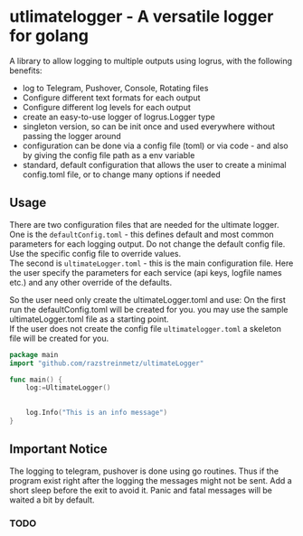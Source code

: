 # utlimatelogger - A versatile logger for golang

A library to allow logging to multiple outputs using logrus, with the following benefits:

* log to Telegram, Pushover, Console, Rotating files
* Configure different text formats for each output
* Configure different log levels for each output
* create an easy-to-use logger of logrus.Logger type
* singleton version, so can be init once and used everywhere without passing the logger around
* configuration can be done via a config file (toml)  or via code - and also by giving the config file path as a env variable
* standard, default configuration that allows the user to create a minimal config.toml file, or to change many options if needed
 


## Usage

There are two configuration files that are needed for the ultimate logger.   
One is the `defaultConfig.toml` - this defines default and most common parameters for each logging
output. Do not change the default config file. Use the specific config file to override values.  
The second is `ultimateLogger.toml` - this is the main configuration file. Here the user specify the parameters for each
service (api keys, logfile names etc.) and any other override of the defaults.

So the user need only create the ultimateLogger.toml and use:
On the first run the defaultConfig.toml will be created for you. 
you may use the sample ultimateLogger.toml file as a starting point.  
If the user does not create the config file `ultimatelogger.toml` a skeleton file will be created for you.


```go
package main
import "github.com/razstreinmetz/ultimateLogger"

func main() {
    log:=UltimateLogger()

	
	log.Info("This is an info message")
}
``` 

## Important Notice
The logging to telegram, pushover is done using go routines.  Thus if the program exist right after the logging
the messages might not be sent.  Add a short sleep before the exit to avoid it.
Panic and fatal messages will be waited a bit by default.

### TODO